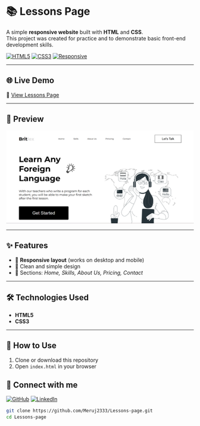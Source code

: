 # 📚 Lessons Page

A simple **responsive website** built with **HTML** and **CSS**.  
This project was created for practice and to demonstrate basic front-end development skills.

[![HTML5](https://img.shields.io/badge/HTML5-E34F26?style=for-the-badge&logo=html5&logoColor=white)]()
[![CSS3](https://img.shields.io/badge/CSS3-1572B6?style=for-the-badge&logo=css3&logoColor=white)]()
[![Responsive](https://img.shields.io/badge/Responsive-Design-brightgreen?style=for-the-badge)]()

---

## 🌐 Live Demo
🔗 [View Lessons Page](https://meruj2333.github.io/Lessons-page/)

---

## 📸 Preview
![Lessons Page Screenshot](./img/screen.png)


---

## ✨ Features
- 📱 **Responsive layout** (works on desktop and mobile)
- 🎨 Clean and simple design
- 📑 Sections: *Home, Skills, About Us, Pricing, Contact*

---

## 🛠️ Technologies Used
- **HTML5**
- **CSS3**

---

## 🚀 How to Use
1. Clone or download this repository
2. Open `index.html` in your browser

## 🤝 Connect with me

[![GitHub](https://img.shields.io/badge/GitHub-000?style=for-the-badge&logo=github&logoColor=white)](https://github.com/Meruj2333)
[![LinkedIn](https://img.shields.io/badge/LinkedIn-0A66C2?style=for-the-badge&logo=linkedin&logoColor=white)](https://www.linkedin.com/in/meruj-harutyunyan-80b52135b/)

```bash
git clone https://github.com/Meruj2333/Lessons-page.git
cd Lessons-page